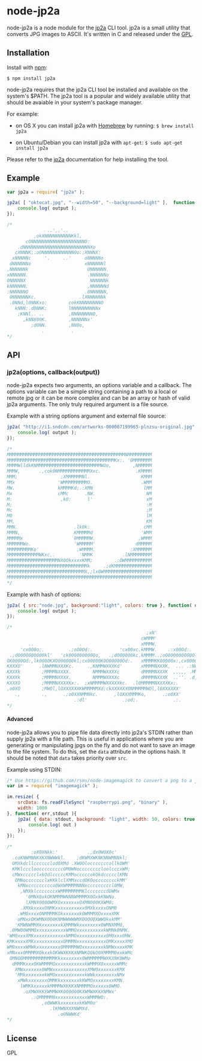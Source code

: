 # node-jp2a

node-jp2a is a node module for the [jp2a](http://csl.name/jp2a/) CLI tool. jp2a is a small utility that converts JPG images to ASCII. It's written in C and released under the [GPL](http://www.gnu.org/copyleft/gpl.html).

## Installation

Install with [npm](https://npmjs.org/):

    $ npm install jp2a

node-jp2a requires that the jp2a CLI tool be installed and available on the system's $PATH. The jp2a tool is a popular and widely available utility that should be avaiable in your system's package manager.

For example:

* on OS X you can install jp2a with [Homebrew](http://brew.sh/) by running: `$ brew install jp2a`

* on Ubuntu/Debian you can install jp2a with `apt-get`: `$ sudo apt-get install jp2a`

Please refer to the [jp2a](http://csl.name/jp2a/) documentation for help installing the tool.

## Example

````js
var jp2a = require( "jp2a" );

jp2a( [ "oktocat.jpg", "--width=50", "--background=light" ],  function( output ){
    console.log( output );
});

/*
               ..',,'..
          ,okXNNNNNNNNNNKkl,
       cONNNNNNNNNNNNNNNNNNNNO:
    .dNNNNNNNNNNNNNNNNNNNNNNNNNXo
   cXNNNK;:oONNNNNNNNNNNNOo:;XNNNX:
  xNNNNNc     '.     ..'     oNNNNNo
 dNNNNNNo                    xNNNNNNl
,NNNNNNk                      ONNNNNN.
xNNNNNN.                      .NNNNNNo
0NNNNNX                        NNNNNNk
kNNNNNN.                      ,NNNNNNd
:NNNNNNO                     .0NNNNNN,
 ONNNNNNKc.                .lXNNNNNNk
 .0NNd,l0NNKxo:        cokKNNNNNNNNO
   kNNN:.d0NNK;        lNNNNNNNNNNx
    ;KNNl.. ..         ,NNNNNNNN0,
      ,kNNX00K.        ,NNNNNNx'
         ;d0NN.        ,NN0o,
             .          .
*/
````
## API

### jp2a(options, callback(output))

node-jp2a expects two arguments, an options variable and a callback. The options variable can be a simple string containing a path to a local or remote jpg or it can be more complex and can be an array or hash of valid jp2a arguments. The only truly required argument is a file source.

Example with a string options argument and external file source:

````js
jp2a( "http://i1.sndcdn.com/artworks-000007199965-plnzsu-original.jpg", function( output ){
    console.log( output );
});

/*
MMMMMMMMMMMMMMMMMMMMMMMMMMMMMMMMMMMMMMMMMMMMNMMMMMMMMM
MMMMMMMMMMMMMMMMMMMMMMMMMMMMMMMMMMMMMMMMKx:. 'OMMMMMMM
MMMMWlldkKNMMMMMMMMMMMMMMMMMMMMMMMMWOo,        ,NMMMMM
MMMW,       .,cok0NMMMMMMMMMMMMXxc.             .KMMMM
MMM;                ;XMMMMMMNl.                   KMMM
MMx                'WMMMMMMMMMO.                  .WMM
MW.                kMMMMKd;.:XMN                   lMM
Mx                 cMMc      .NW.                   NM
M:                  ,k0:      l'                    xM
M;                                                  :M
Mc                                                  ;M
M0                                                  lM
MM,                                                 KM
MMN.                     .lk0k:                    cMM
MMMN,                    KMMMMMd                  'WMM
MMMMMx                   0MMMMMW.                ,WMMM
MMMMMMWo.                'WMMMMM'               dMMMMM
MMMMMMMMMKo'              ;WMMMM.             :XMMMMMM
MMMMMMMMMMMMWKxc,.         'NMMK           .lNMMMMMMMM
MMMMMMMMMMMMMMMMMMMNX0OkxxxxKMM;        .:OWMMMMMMMMMM
MMMMMMMMMMMMMMMMMMMMMMMMMMMMMMk     .;dKMMMMMMMMMMMMMM
MMMMMMMMMMMMMMMMMMMMMMMMMMMMMX,;lx0WMMMMMMMMMMMMMMMMMM
MMMMMMMMMMMMMMMMMMMMMMMMMMMMMMMMMMMMMMMMMMMMMMMMMMMMMM
*/
````

Example with hash of options:

````js
jp2a( { src:"node.jpg", background:"light", colors: true }, function( output ){
    console.log( output );
});

/*
                                                    ;xN'
                                                  cWMMM'
        ..                 .                 .    xMMMW.        .
     'cx00Oo;.         .;oO0Od:.          'cx00xc.kMMMW.    .:x00Od:.
 .;dO000000000kl'   'ck000000000Oo,   .;dO00000kc.kMMMM..;oO000000000Ol,
OK0000Od:,lk0000KXO000000kl;cx00000KOO00000Od:.   xMMMMKK00000x:,cx0000KXo
KXXXO'      .lNWMMNXXXKc.     .,KNMMWXXXKd'       xMMMMNXXXK,  ... .:NWMMx
KXXXk        ;MMMMNXXXX.        NMMMWXXXXc        dMMMMNXXXK  ,,,,, .MMW0;
KXXXk        ;MMMMNXXXX.        NMMMWXXXXc        dMMMMNXXXK  ..''. .d,
KXXXO        ;MMMMNXXXXKx:.  ;xNMMMMWXXXXXkc.  .l0MMMMMNXXXXKx;.
,o0XO        ;MWOl,lOXXXXXXKWMMMMMXd;ckXXXXXX0NMMMMMWOl,lOXXXXXX'
   .,        .,      .;o0XXNMMNkc.      ,lOXXXMMMKo,      .;o0XX'
                         .:dl'             .;od;.             .:.
*/
````

#### Advanced

node-jp2a allows you to pipe file data directly into jp2a's STDIN rather than supply jp2a with a file path. This is useful in applications where you are generating or manipulating jpgs on the fly and do not want to save an image to the file system. To do this, set the `data` attribute in the options hash. It should be noted that `data` takes priority over `src`.

Example using STDIN:

````js
/* Use https://github.com/rsms/node-imagemagick to convert a png to a jpg. */
var im = require( "imagemagick" );

im.resize( {
    srcData: fs.readFileSync( "raspberrypi.png", "binary" ),
    width: 1000
}, function( err,stdout ){
    jp2a( { data: stdout, background: "light", width: 50, colors: true }, function( out ){
        console.log( out )
    });
});

/*
         :oX0XNkk:'           .,dx0W0X0c'
  .coKNWMNNKXKXNWWWkl.    ;dKWMXWKNKNNWMNNkl;
  OMXkdcllcccccclod0XMd .XW0OlocccccccollkOWM'
  KMKlcccloocccccccccOM0WNoccccccccloolcccxWM;
  cMWxccccclxkOdlcccccKMMocccccokOkdccccclKMN
   OMNoccccccclxKKklclXMMxccdOKOocccccccckMM'
    kMNxccccccccco0WXWMMMMNNNxcccccccccl0MW,
     ,NMXklcccccccxWMMMMMMMMKlcccccccdOWMx
       '0MNX0xkOKNMMMWNNNWMMMMX0OxkKNWNo.
       lXMNX0000WMXOxxxxxxxOXMN000KXWM0;
     .XMXkxxxxONMKxxxxxxxxxxx0MXkxxxxONM0
    .WM0xxxxONMMMMKOkxxxxxxk0WMMMXOxxxxXMK
    oMNxxOKWMNX000KNMWWWWWMX0OOO0XWW0kxkMM'
   'KMWNWMMXkxxxxxxxkXMMMWkxxxxxxxx0WMNXMM0,
 .0MW00WMMOxxxxxxxxxxxWMMOxxxxxxxxxxkWMNk0NMK.
'WM0xxxXMKxxxxxxxxxxxxNMMOxxxxxxxxxxx0M0xxx0MW.
KMKxxxxXMKxxxxxxxxxxxOMMMNxxxxxxxxxxxOMKxxxxXMO
WM0xxxxWMWkxxxxxxxxx0MMMMMWOxxxxxxxxkNMWxxxxKMK
xMNxxx0MMMMXOkxxkOKWWXKKKXNMWKOOkO0XMMMM0xxkWMc
 OMNO0MMMMMMMMMMMMKkxxxxxxxx0WMMMMMMWXKXNK0WMo
  dMMMKxxxOKWMMMMOxxxxxxxxxxxkWMMMXOxxxxxWMMc
   XMWxxxxxxx0WMWxxxxxxxxxxxxxXMWOxxxxxxxKMX
   'MMkxxxxxxxkWMOxxxxxxxxxxxkWWkxxxxxxxxNMx
    xMWkxxxxxxxOMMKkxxxxxxxkKWMOxxxxxxxxKMN.
     lWMKkxxxxxkMMMMWXKKKXNMMMMOxxxxxx0WMO.
      .oXMWXKKXWMMWXK000000KXWMWXKKXNMWx'
         .:OMMMMM0xxxxxxxxxxxxWMMMWO:.
             ,o0WWKkxxxxxxxkKWM0o'
                .lKMWNXXXNWMXd.
                   .o0NWWKd'
*/
````

## License

GPL
